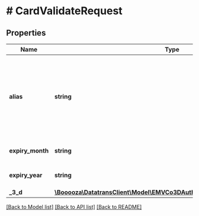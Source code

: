 # # CardValidateRequest

## Properties

Name | Type | Description | Notes
------------ | ------------- | ------------- | -------------
**alias** | **string** | Alias received for example from a previous transaction if &#x60;option.createAlias: true&#x60; was used. In order to retrieve the alias from a previous transaction, use the [Status API](#operation/status). | [optional]
**expiry_month** | **string** | The expiry month of the credit card alias. | [optional]
**expiry_year** | **string** | The expiry year of the credit card alias | [optional]
**_3_d** | [**\Booooza\DatatransClient\Model\EMVCo3DAuthenticationDataAuthorizeRequest**](EMVCo3DAuthenticationDataAuthorizeRequest.md) |  | [optional]

[[Back to Model list]](../../README.md#models) [[Back to API list]](../../README.md#endpoints) [[Back to README]](../../README.md)
